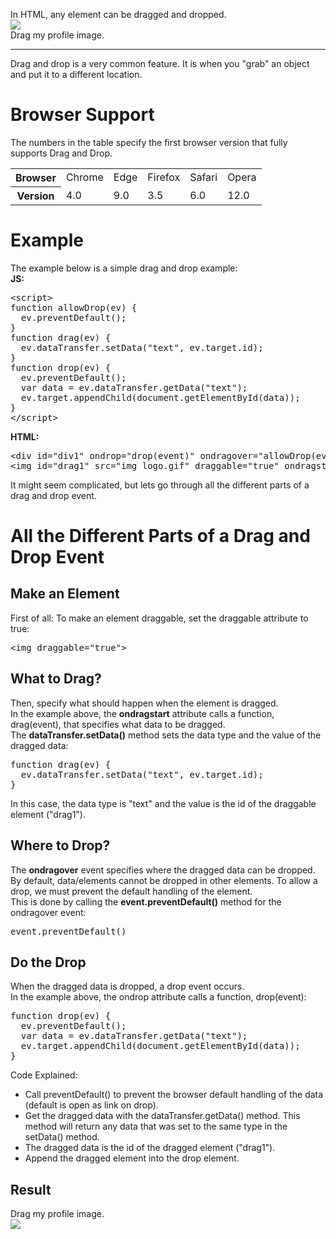 In HTML, any element can be dragged and dropped.
<br>
<img src="https://i.imgur.com/N5Flb2v_d.png" draggable="true">
<br>
Drag my profile image.
<hr>
Drag and drop is a very common feature. It is when you "grab" an object and put it to a different location.
<h1>Browser Support</h1>
The numbers in the table specify the first browser version that fully supports Drag and Drop.
<table class="ws-table-all notranslate">
  <tr>
    <th>Browser</th>
    <td>Chrome</td>
    <td>Edge</td>
    <td>Firefox</td>
    <td>Safari</td>
    <td>Opera</td>
  </tr>
  <tr>
    <th>Version</th>
    <td>4.0</td>
    <td>9.0</td>
    <td>3.5</td>
    <td>6.0</td>
    <td>12.0</td>
  </tr>
</table>
<h1>Example</h1>
The example below is a simple drag and drop example:
<br>
<b>JS:</b>
<pre>
&lt;script&gt;
function allowDrop(ev) {
  ev.preventDefault();
}
function drag(ev) {
  ev.dataTransfer.setData("text", ev.target.id);
}
function drop(ev) {
  ev.preventDefault();
  var data = ev.dataTransfer.getData("text");
  ev.target.appendChild(document.getElementById(data));
}
&lt;/script&gt;
</pre>
<b>HTML:</b>
<pre>
&lt;div id="div1" ondrop="drop(event)" ondragover="allowDrop(event)"&gt;&lt;/div&lt;
&lt;img id="drag1" src="img_logo.gif" draggable="true" ondragstart="drag(event)" width="336" height="69"&gt;
</pre>
It might seem complicated, but lets go through all the different parts of a drag and drop event.
<h1>All the Different Parts of a Drag and Drop Event</h1>
<h2>Make an Element</h2>
First of all: To make an element draggable, set the draggable attribute to true:
<pre>&lt;img draggable="true"&gt;</pre>
<h2>What to Drag?</h2>
Then, specify what should happen when the element is dragged.
<br>
In the example above, the <b>ondragstart</b> attribute calls a function, drag(event), that specifies what data to be dragged.
<br>
The <b>dataTransfer.setData()</b> method sets the data type and the value of the dragged data:
<pre>
function drag(ev) {
  ev.dataTransfer.setData("text", ev.target.id);
}
</pre>
In this case, the data type is "text" and the value is the id of the draggable element ("drag1").
<h2>Where to Drop?</h2>
The <b>ondragover</b> event specifies where the dragged data can be dropped.
<br>
By default, data/elements cannot be dropped in other elements. To allow a drop, we must prevent the default handling of the element.
<br>
This is done by calling the <b>event.preventDefault()</b> method for the ondragover event:
<pre>event.preventDefault()</pre>
<h2>Do the Drop</h2>
When the dragged data is dropped, a drop event occurs.
<br>
In the example above, the ondrop attribute calls a function, drop(event):
<pre>
function drop(ev) {
  ev.preventDefault();
  var data = ev.dataTransfer.getData("text");
  ev.target.appendChild(document.getElementById(data));
}
</pre>
Code Explained:
<ul>
  <li>Call preventDefault() to prevent the browser default handling of the data (default is open as link on drop).</li>
  <li>Get the dragged data with the dataTransfer.getData() method. This method will return any data that was set to the same type in the setData() method.</li>
  <li>The dragged data is the id of the dragged element ("drag1").</li>
  <li>Append the dragged element into the drop element.</li>
</ul>
<h2>Result</h2>
Drag my profile image.
<br>
<img src="https://i.imgur.com/N5Flb2v_d.png" draggable="true">
